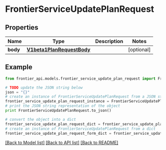 # FrontierServiceUpdatePlanRequest


## Properties
Name | Type | Description | Notes
------------ | ------------- | ------------- | -------------
**body** | [**V1beta1PlanRequestBody**](V1beta1PlanRequestBody.md) |  | [optional] 

## Example

```python
from frontier_api.models.frontier_service_update_plan_request import FrontierServiceUpdatePlanRequest

# TODO update the JSON string below
json = "{}"
# create an instance of FrontierServiceUpdatePlanRequest from a JSON string
frontier_service_update_plan_request_instance = FrontierServiceUpdatePlanRequest.from_json(json)
# print the JSON string representation of the object
print FrontierServiceUpdatePlanRequest.to_json()

# convert the object into a dict
frontier_service_update_plan_request_dict = frontier_service_update_plan_request_instance.to_dict()
# create an instance of FrontierServiceUpdatePlanRequest from a dict
frontier_service_update_plan_request_form_dict = frontier_service_update_plan_request.from_dict(frontier_service_update_plan_request_dict)
```
[[Back to Model list]](../README.md#documentation-for-models) [[Back to API list]](../README.md#documentation-for-api-endpoints) [[Back to README]](../README.md)


